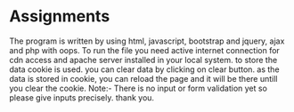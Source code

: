 # Assignments
The program is written by using html, javascript, bootstrap and jquery, ajax and php with oops.
To run the file you need active internet connection for cdn access and apache server installed in your local system.
to store the data cookie is used.
you can clear data by clicking on clear button.
as the data is stored in cookie, you can reload the page and it will be there untill you clear the cookie.
Note:- There is no input or form validation yet so please give inputs precisely.
thank you.
